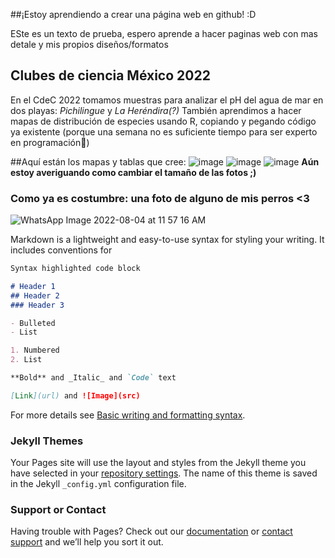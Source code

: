 ##¡Estoy aprendiendo a crear una página web en github! :D

ESte es un texto de prueba, espero aprende a hacer paginas web con mas detale y mis propios diseños/formatos 

## Clubes de ciencia México 2022
En el CdeC 2022 tomamos muestras para analizar el pH del agua de mar en dos playas: _Pichilingue_ y _La Heréndira(?)_
También aprendimos a hacer mapas de distribución de especies usando R, copiando y pegando código ya existente (porque una semana no es suficiente tiempo para ser experto en programación🤣)

##Aquí están los mapas y tablas que cree:
![image](https://user-images.githubusercontent.com/66651727/182920501-4ccc20b7-e618-40db-935d-8e2fc2e84dc8.png)
![image](https://user-images.githubusercontent.com/66651727/182920533-f9b32fbe-0b8a-403c-90ba-bca93de15644.png)
![image](https://user-images.githubusercontent.com/66651727/182920564-59eaab68-00fd-4cbb-a395-3e89eb2538a9.png)
**Aún estoy averiguando como cambiar el tamaño de las fotos ;)**

### Como ya es costumbre: una foto de alguno de mis perros <3
![WhatsApp Image 2022-08-04 at 11 57 16 AM](https://user-images.githubusercontent.com/66651727/182918790-0df9eab2-ba00-4ec8-9a92-00ef4306cd4e.jpeg)









Markdown is a lightweight and easy-to-use syntax for styling your writing. It includes conventions for

```markdown
Syntax highlighted code block

# Header 1
## Header 2
### Header 3

- Bulleted
- List

1. Numbered
2. List

**Bold** and _Italic_ and `Code` text

[Link](url) and ![Image](src)
```

For more details see [Basic writing and formatting syntax](https://docs.github.com/en/github/writing-on-github/getting-started-with-writing-and-formatting-on-github/basic-writing-and-formatting-syntax).

### Jekyll Themes

Your Pages site will use the layout and styles from the Jekyll theme you have selected in your [repository settings](https://github.com/A-valdes/A-valdes.github.io/settings/pages). The name of this theme is saved in the Jekyll `_config.yml` configuration file.

### Support or Contact

Having trouble with Pages? Check out our [documentation](https://docs.github.com/categories/github-pages-basics/) or [contact support](https://support.github.com/contact) and we’ll help you sort it out.
